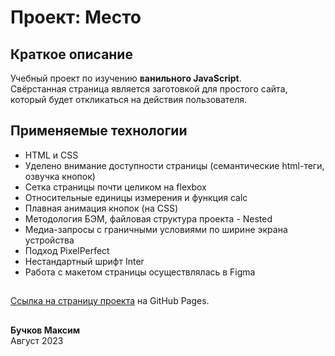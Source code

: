 # Проект: Место

## Краткое описание
Учебный проект по изучению **ванильного JavaScript**.\
Свёрстанная страница является заготовкой для простого сайта,\
который будет откликаться на действия пользователя.

## Применяемые технологии
* HTML и CSS
* Уделено внимание доступности страницы (семантические html-теги, озвучка кнопок)
* Сетка страницы почти целиком на flexbox
* Относительные единицы измерения и функция calc
* Плавная анимация кнопок (на CSS)
* Методология БЭМ, файловая структура проекта - Nested
* Медиа-запросы с граничными условиями по ширине экрана устройства
* Подход PixelPerfect
* Нестандартный шрифт Inter
* Работа с макетом страницы осуществлялась в Figma
##
[Ссылка на страницу проекта](https://kargobober.github.io/mesto-project-bootcamp/) на GitHub Pages.
##
**Бучков Максим**\
Август 2023
